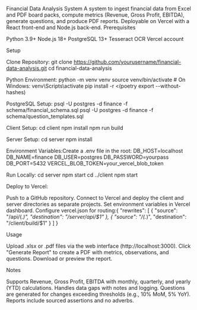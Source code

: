 Financial Data Analysis System
A system to ingest financial data from Excel and PDF board packs, compute metrics (Revenue, Gross Profit, EBITDA), generate questions, and produce PDF reports. Deployable on Vercel with a React front-end and Node.js back-end.
Prerequisites

Python 3.9+
Node.js 18+
PostgreSQL 13+
Tesseract OCR
Vercel account

Setup

Clone Repository:
git clone https://github.com/yourusername/financial-data-analysis.git
cd financial-data-analysis


Python Environment:
python -m venv venv
source venv/bin/activate  # On Windows: venv\Scripts\activate
pip install -r <(poetry export --without-hashes)


PostgreSQL Setup:
psql -U postgres -d finance -f schema/financial_schema.sql
psql -U postgres -d finance -f schema/question_templates.sql


Client Setup:
cd client
npm install
npm run build


Server Setup:
cd server
npm install


Environment Variables:Create a .env file in the root:
DB_HOST=localhost
DB_NAME=finance
DB_USER=postgres
DB_PASSWORD=yourpass
DB_PORT=5432
VERCEL_BLOB_TOKEN=your_vercel_blob_token


Run Locally:
cd server
npm start
cd ../client
npm start


Deploy to Vercel:

Push to a GitHub repository.
Connect to Vercel and deploy the client and server directories as separate projects.
Set environment variables in Vercel dashboard.
Configure vercel.json for routing:{
  "rewrites": [
    { "source": "/api/(.*)", "destination": "/server/api/$1" },
    { "source": "/(.*)", "destination": "/client/build/$1" }
  ]
}





Usage

Upload .xlsx or .pdf files via the web interface (http://localhost:3000).
Click "Generate Report" to create a PDF with metrics, observations, and questions.
Download or preview the report.

Notes

Supports Revenue, Gross Profit, EBITDA with monthly, quarterly, and yearly (YTD) calculations.
Handles data gaps with notes and logging.
Questions are generated for changes exceeding thresholds (e.g., 10% MoM, 5% YoY).
Reports include sourced assertions and no adverbs.
